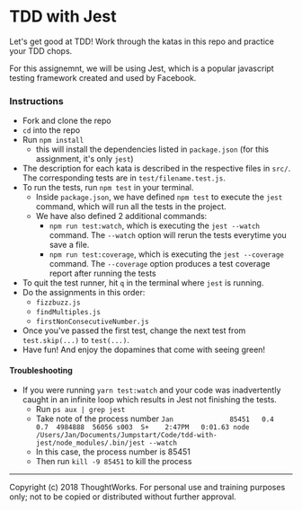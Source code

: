 # TDD with Jest

Let's get good at TDD! Work through the katas in this repo and practice your TDD chops. 

For this assignemnt, we will be using Jest, which is a popular javascript testing framework created and used by Facebook. 

### Instructions
- Fork and clone the repo
- `cd` into the repo
- Run `npm install`
    - this will install the dependencies listed in `package.json` (for this assignment, it's only `jest`)
- The description for each kata is described in the respective files in `src/`. The corresponding tests are in `test/filename.test.js`.
- To run the tests, run `npm test` in your terminal.
    - Inside `package.json`, we have defined `npm test` to execute the `jest` command, which will run all the tests in the project.
    - We have also defined 2 additional commands:
        - `npm run test:watch`, which is executing the `jest --watch` command. The `--watch` option will rerun the tests everytime you save a file.
        - `npm run test:coverage`, which is executing the `jest --coverage` command. The `--coverage` option produces a test coverage report after running the tests
- To quit the test runner, hit `q` in the terminal where `jest` is running.
- Do the assignments in this order:
    - `fizzbuzz.js`
    - `findMultiples.js`
    - `firstNonConsecutiveNumber.js`
- Once you've passed the first test, change the next test from `test.skip(...)` to `test(...)`.
- Have fun! And enjoy the dopamines that come with seeing green!

#### Troubleshooting
- If you were running `yarn test:watch` and your code was inadvertently caught in an infinite loop which results in Jest not finishing the tests.  
    - Run `ps aux | grep jest`
    - Take note of the process number `Jan              85451   0.4  0.7  4984888  56056 s003  S+    2:47PM   0:01.63 node /Users/Jan/Documents/Jumpstart/Code/tdd-with-jest/node_modules/.bin/jest --watch`
    - In this case, the process number is 85451
    - Then run `kill -9 85451` to kill the process

---
Copyright (c) 2018 ThoughtWorks. For personal use and training purposes only; not to be copied or distributed without further approval.
